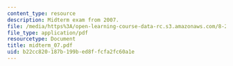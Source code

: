 ```yaml
---
content_type: resource
description: Midterm exam from 2007.
file: /media/https%3A/open-learning-course-data-rc.s3.amazonaws.com/8-251-string-theory-for-undergraduates-spring-2007/b22cc820187b199bed8ffcfa2fc60a1e_midterm_07.pdf
file_type: application/pdf
resourcetype: Document
title: midterm_07.pdf
uid: b22cc820-187b-199b-ed8f-fcfa2fc60a1e
---
```

